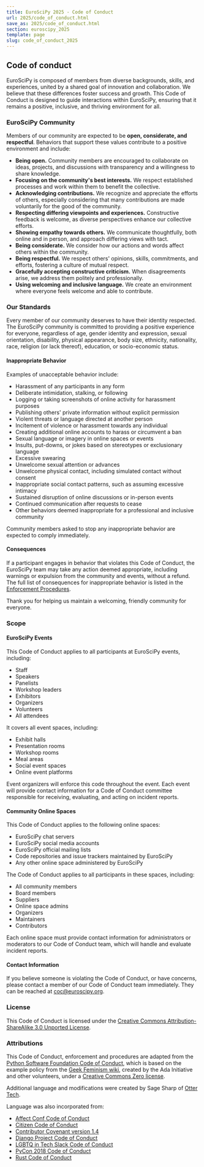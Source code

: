 ```yaml
---
title: EuroSciPy 2025 - Code of Conduct
url: 2025/code_of_conduct.html
save_as: 2025/code_of_conduct.html
section: euroscipy_2025
template: page
slug: code_of_conduct_2025
---
```


## Code of conduct

EuroSciPy is composed of members from diverse backgrounds, skills, and experiences, united
by a shared
goal of innovation and collaboration. We believe that these differences foster success and growth. This Code of Conduct
is designed to guide interactions within EuroSciPy, ensuring that it remains a positive,
inclusive, and
thriving environment for all.

### EuroSciPy Community

Members of our community are expected to be **open, considerate, and respectful**. Behaviors that support
these values contribute to a positive environment and include:

- **Being open.** Community members are encouraged to collaborate on ideas, projects, and discussions with transparency
  and a willingness to share knowledge.
- **Focusing on the community's best interests.** We respect established processes and work within them to benefit the
  collective.
- **Acknowledging contributions.** We recognize and appreciate the efforts of others, especially considering that many
  contributions are made voluntarily for the good of the community.
- **Respecting differing viewpoints and experiences.** Constructive feedback is welcome, as diverse perspectives enhance
  our collective efforts.
- **Showing empathy towards others.** We communicate thoughtfully, both online and in person, and approach differing
  views with tact.
- **Being considerate.** We consider how our actions and words affect others within the community.
- **Being respectful.** We respect others' opinions, skills, commitments, and efforts, fostering a culture of mutual
  respect.
- **Gracefully accepting constructive criticism.** When disagreements arise, we address them politely and
  professionally.
- **Using welcoming and inclusive language.** We create an environment where everyone feels welcome and able to
  contribute.

### Our Standards

Every member of our community deserves to have their identity respected. The EuroSciPy
community is committed to providing a positive experience for everyone, regardless of age, gender identity and
expression, sexual orientation, disability, physical appearance, body size, ethnicity, nationality, race, religion (or
lack thereof), education, or socio-economic status.

#### Inappropriate Behavior

Examples of unacceptable behavior include:

- Harassment of any participants in any form
- Deliberate intimidation, stalking, or following
- Logging or taking screenshots of online activity for harassment purposes
- Publishing others' private information without explicit permission
- Violent threats or language directed at another person
- Incitement of violence or harassment towards any individual
- Creating additional online accounts to harass or circumvent a ban
- Sexual language or imagery in online spaces or events
- Insults, put-downs, or jokes based on stereotypes or exclusionary language
- Excessive swearing
- Unwelcome sexual attention or advances
- Unwelcome physical contact, including simulated contact without consent
- Inappropriate social contact patterns, such as assuming excessive intimacy
- Sustained disruption of online discussions or in-person events
- Continued communication after requests to cease
- Other behaviors deemed inappropriate for a professional and inclusive community

Community members asked to stop any inappropriate behavior are expected to comply immediately.

#### Consequences

If a participant engages in behavior that violates this Code of Conduct, the EuroSciPy
team may take any action deemed appropriate, including warnings or expulsion from the community and events, without
a refund. The full list of consequences for inappropriate behavior is listed in
the [Enforcement Procedures](enforcement-procedures.md).

Thank you for helping us maintain a welcoming, friendly community for everyone.

### Scope

#### EuroSciPy Events

This Code of Conduct applies to all participants at EuroSciPy events, including:

- Staff
- Speakers
- Panelists
- Workshop leaders
- Exhibitors
- Organizers
- Volunteers
- All attendees

It covers all event spaces, including:

- Exhibit halls
- Presentation rooms
- Workshop rooms
- Meal areas
- Social event spaces
- Online event platforms

Event organizers will enforce this code throughout the event. Each event will provide contact information for a Code of
Conduct committee responsible for receiving, evaluating, and acting on incident reports.

#### Community Online Spaces

This Code of Conduct applies to the following online spaces:

- EuroSciPy chat servers
- EuroSciPy social media accounts
- EuroSciPy official mailing lists
- Code repositories and issue trackers maintained by EuroSciPy
- Any other online space administered by EuroSciPy

The Code of Conduct applies to all participants in these spaces, including:

- All community members
- Board members
- Suppliers
- Online space admins
- Organizers
- Maintainers
- Contributors

Each online space must provide contact information for administrators or moderators to our Code of Conduct
team, which will handle and evaluate incident reports.

#### Contact Information

If you believe someone is violating the Code of Conduct, or have concerns, please contact a member of our
Code of Conduct team immediately. They can be reached
at [coc@euroscipy.org](mailto:coc@euroscipy.org).

### License

This Code of Conduct is licensed under
the [Creative Commons Attribution-ShareAlike 3.0 Unported License](https://creativecommons.org/licenses/by-sa/3.0/).

### Attributions

This Code of Conduct, enforcement and procedures are adapted from
the [Python Software Foundation Code of Conduct](https://github.com/psf/policies/tree/main/docs/us.pycon.org/code-of-conduct),
which is based on the example
policy from the [Geek Feminism wiki](http://geekfeminism.wikia.com/wiki/Conference_anti-harassment/Policy), created by
the Ada Initiative and other volunteers, under
a [Creative Commons Zero license](https://creativecommons.org/publicdomain/zero/1.0/).

Additional language and modifications were created by Sage Sharp
of [Otter Tech](https://otter.technology/code-of-conduct-training/).

Language was also incorporated from:

- [Affect Conf Code of Conduct](https://affectconf.com/coc/)
- [Citizen Code of Conduct](http://citizencodeofconduct.org/)
- [Contributor Covenant version 1.4](https://www.contributor-covenant.org/version/1/4/code-of-conduct)
- [Django Project Code of Conduct](https://www.djangoproject.com/conduct/)
- [LGBTQ in Tech Slack Code of Conduct](https://lgbtq.technology/coc.html)
- [PyCon 2018 Code of Conduct](https://us.pycon.org/2018/about/code-of-conduct/)
- [Rust Code of Conduct](https://www.rust-lang.org/en-US/conduct.html)
